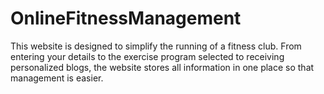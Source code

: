 # OnlineFitnessManagement
This website is designed to simplify the running of a fitness club. From entering your details to the exercise program selected to receiving personalized blogs, the website stores all information in one place so that management is easier. 
